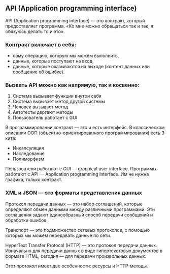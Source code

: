 ## API (Application programming interface)

API (Application programming interface) — это контракт, который предоставляет программа. «Ко мне можно обращаться так и так, я обязуюсь делать то и это».

### Контракт включает в себя:
- саму операцию, которую мы можем выполнить,
- данные, которые поступают на вход,
- данные, которые оказываются на выходе (контент данных или сообщение об ошибке).

### Вызвать API можно как напрямую, так и косвенно:
1. Система вызывает функции внутри себя
2. Система вызывает метод другой системы
3. Человек вызывает метод
4. Автотесты дергают методы
5. Пользователь работает с GUI

В программировании контракт — это и есть интерфейс. В классическом описании ООП (объектно-ориентированного программирования) есть 3 кита:

- Инкапсуляция
- Наследование
- Полиморфизм

Пользователи работают с GUI — graphical user interface. Программы работают с API — Application programming interface. Им не нужна графика, только контракт.

### XML и JSON — это форматы представления данных

Протокол передачи данных — это набор соглашений, которые определяют обмен данными между различными программами. Эти соглашения задают единообразный способ передачи сообщений и обработки ошибок.

Транспорт — это подмножество сетевых протоколов, с помощью которых мы можем передавать данные по сети.

HyperText Transfer Protocol (HTTP) — это протокол передачи данных. Изначально для передачи данных в виде гипертекстовых документов в формате HTML, сегодня — для передачи произвольных данных.

Этот протокол имеет две особенности: ресурсы и HTTP-методы.
